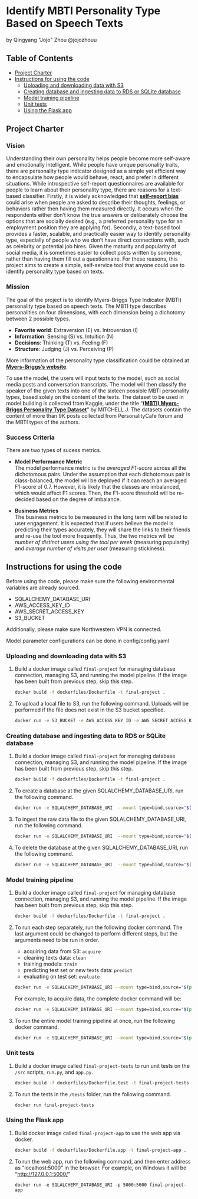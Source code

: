 # Identify MBTI Personality Type Based on Speech Texts

by Qingyang "Jojo" Zhou @jojozhouu

## Table of Contents

- [Project Charter](#Project-Charter)
- [Instructions for using the code](#Instructions-for-using-the-code)
  - [Uploading and downloading data with S3](#Uploading-and-downloading-data-with-S3)
  - [Creating database and ingesting data to RDS or SQLite database](#Creating-database-and-ingesting-data-to-RDS-or-SQLite-database)
  - [Model training pipeline](#Model-training-pipeline)
  - [Unit tests](#Unit-tests)
  - [Using the Flask app](#Using-the-Flask-app)

## Project Charter

### Vision

Understanding their own personality helps people become more self-aware and emotionally intelligent. While people have unique personality traits, there are personality type indicator designed as a simple yet efficient way to encapsulate how people would behave, react, and prefer in different situations. While introspective self-report questionnaires are available for people to learn about their personality type, there are reasons for a text-based classifier. Firstly, it is widely acknowledged that [**self-report bias**](https://dictionary.apa.org/self-report-bias) could arise when people are asked to describe their thoughts, feelings, or behaviors rather then having them measured directly. It occurs when the respondents either don’t know the true answers or deliberately choose the options that are socially desired (e.g., a preferred personality type for an employment position they are applying for). Secondly, a text-based tool provides a faster, scalable, and practically easier way to identify personality type, especially of people who we don’t have direct connections with, such as celebrity or potential job hires. Given the maturity and popularity of social media, it is sometimes easier to collect posts written by someone, rather than having them fill out a questionnaire. For these reasons, this project aims to create a simple, self-service tool that anyone could use to identify personality type based on texts.

### Mission

The goal of the project is to identify Myers-Briggs Type Indicator (MBTI) personality type based on speech texts. The MBTI type describes personalities on four dimensions, with each dimension being a dichotomy between 2 possible types.

- **Favorite world**: Extraversion (E) vs. Introversion (I)
- **Information**: Sensing (S) vs. Intuition (N)
- **Decisions**: Thinking (T) vs. Feeling (F)
- **Structure**: Judging (J) vs. Perceiving (P)

More information of the personality type classification could be obtained at [**Myers-Briggs’s website**](https://www.myersbriggs.org/my-mbti-personality-type/mbti-basics/).

To use the model, the users will input texts to the model, such as social media posts and conversation transcripts. The model will then classify the speaker of the given texts into one of the sixteen possible MBTI personality types, based solely on the content of the texts. The dataset to be used in model building is collected from Kaggle, under the title “[**(MBTI) Myers-Briggs Personality Type Dataset**](https://www.kaggle.com/datasets/datasnaek/mbti-type)” by MITCHELL J. The datasets contain the content of more than 9K posts collected from PersonalityCafe forum and the MBTI types of the authors.

### Success Criteria

There are two types of sucess metrics.

- **Model Performance Metric** \
  The model performance metric is the _averaged F1-score_ across all the dichotomous pairs. Under the assumption that each dichotomous pair is class-balanced, the model will be deployed if it can reach an averaged F1-score of 0.7. However, it is likely that the classes are imbalanced, which would affect F1 scores. Then, the F1-score threshold will be re-decided based on the degree of imbalance.

- **Business Metrics** \
  The business metrics to be measured in the long term will be related to user engagement. It is expected that if users believe the model is predicting their types accurately, they will share the links to their friends and re-use the tool more frequently. Thus, the two metrics will be _number of distinct users using the tool per week_ (measuring popularity) and _average number of visits per user_ (measuring stickiness).


## Instructions for using the code

Before using the code, please make sure the following environmental variables are already sourced.
- SQLALCHEMY_DATABASE_URI
- AWS_ACCESS_KEY_ID
- AWS_SECRET_ACCESS_KEY
- S3_BUCKET
 
Additionally, please make sure Northwestern VPN is connected.

Model parameter configurations can be done in config/config.yaml

### Uploading and downloading data with S3
1. Build a docker image called `final-project` for managing database connection, managing S3, and running the model pipeline. If the image has been built from previous step, skip this step.

   ```bash
   docker build -f dockerfiles/Dockerfile -t final-project .
   ```
2. To upload a local file to S3, run the following command. Uploads will be performed if the file does not exist in the S3 bucket specified.

   ```bash
   docker run -e S3_BUCKET -e AWS_ACCESS_KEY_ID -e AWS_SECRET_ACCESS_KEY --mount type=bind,source="$(pwd)"/,target=/app/ final-project run.py manage_s3 upload_data
   ```

### Creating database and ingesting data to RDS or SQLite database
1. Build a docker image called `final-project` for managing database connection, managing S3, and running the model pipeline. If the image has been built from previous step, skip this step.

   ```bash
   docker build -f dockerfiles/Dockerfile -t final-project .
   ```
2. To create a database at the given SQLALCHEMY_DATABASE_URI, run the following command.
   
   ```bash
   docker run -e SQLALCHEMY_DATABASE_URI  --mount type=bind,source="$(pwd)"/,target=/app/ final-project run.py manage_rds create_db
   ```
3. To ingest the raw data file to the given SQLALCHEMY_DATABASE_URI, run the following command.

   ```bash
   docker run -e SQLALCHEMY_DATABASE_URI  --mount type=bind,source="$(pwd)"/,target=/app/ final-project run.py manage_rds ingest_data
   ```
4. To delete the database at the given SQLALCHEMY_DATABASE_URI, run the following command.
   
   ```bash
   docker run -e SQLALCHEMY_DATABASE_URI  --mount type=bind,source="$(pwd)"/,target=/app/ final-project run.py manage_rds delete_db
   ```

### Model training pipeline

1. Build a docker image called `final-project` for managing database connection, managing S3, and running the model pipeline. If the image has been built from previous step, skip this step.

   ```bash
   docker build -f dockerfiles/Dockerfile -t final-project .
   ```

2. To run each step separately, run the following docker command. The last argument could be changed to perform different steps, but the arguments need to be run in order.
    - acquiring data from S3: `acquire`
    - cleaning texts data: `clean`
    - training models: `train`
    - predicting test set or new texts data: `predict`
    - evaluating on test set: `evaluate`
 
   ```bash
   docker run -e SQLALCHEMY_DATABASE_URI --mount type=bind,source="$(pwd)"/data,target=/app/data final-project model <step>
   ```
   
   For example, to acquire data, the complete docker command will be:
   ```bash
   docker run -e SQLALCHEMY_DATABASE_URI --mount type=bind,source="$(pwd)"/data,target=/app/data final-project model acquire
   ```

3. To run the entire model training pipeline at once, run the following docker command.
    
   ```bash
   docker run -e SQLALCHEMY_DATABASE_URI --mount type=bind,source="$(pwd)"/data,target=/app/data final-project model all
   ```

### Unit tests

1. Build a docker image called `final-project-tests` to run unit tests on the `/src` scripts, `run.py`, and `app.py`.
    
    ```bash
    docker build -f dockerfiles/Dockerfile.test -t final-project-tests .
    ```
2. To run the tests in the `/tests` folder, run the following command.

    ```bash
    docker run final-project-tests
    ```

### Using the Flask app

1. Build docker image called `final-project-app` to use the web app via docker.
    
    ```bash
    docker build -f dockerfiles/Dockerfile.app -t final-project-app .
    ```
2. To run the web app, run the following command, and then enter address as "localhost:5000" in the browser. For example, on Windows it will be "http://127.0.0.1:5000/"

    ```
    docker run -e SQLALCHEMY_DATABASE_URI -p 5000:5000 final-project-app
    ```
